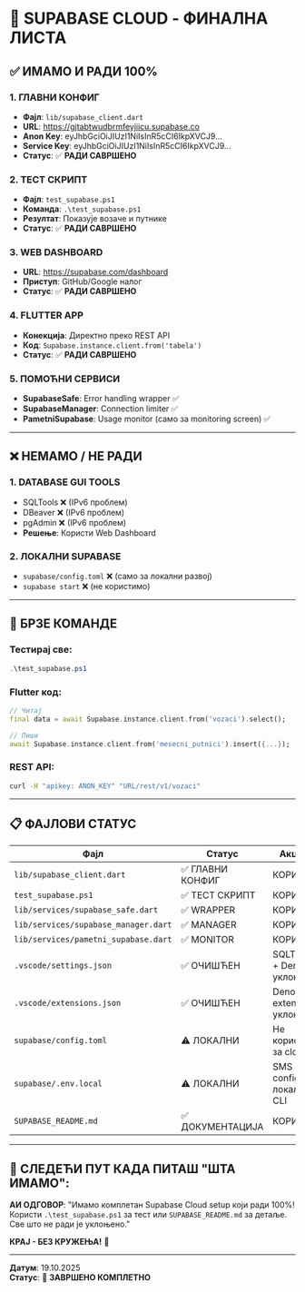 # 🎯 SUPABASE CLOUD - ФИНАЛНА ЛИСТА

## ✅ **ИМАМО И РАДИ 100%**

### **1. ГЛАВНИ КОНФИГ**

- **Фајл**: `lib/supabase_client.dart`
- **URL**: https://gjtabtwudbrmfeyjiicu.supabase.co
- **Anon Key**: eyJhbGciOiJIUzI1NiIsInR5cCI6IkpXVCJ9...
- **Service Key**: eyJhbGciOiJIUzI1NiIsInR5cCI6IkpXVCJ9...
- **Статус**: ✅ **РАДИ САВРШЕНО**

### **2. ТЕСТ СКРИПТ**

- **Фајл**: `test_supabase.ps1`
- **Команда**: `.\test_supabase.ps1`
- **Резултат**: Показује возаче и путнике
- **Статус**: ✅ **РАДИ САВРШЕНО**

### **3. WEB DASHBOARD**

- **URL**: https://supabase.com/dashboard
- **Приступ**: GitHub/Google налог
- **Статус**: ✅ **РАДИ САВРШЕНО**

### **4. FLUTTER APP**

- **Конекција**: Директно преко REST API
- **Код**: `Supabase.instance.client.from('tabela')`
- **Статус**: ✅ **РАДИ САВРШЕНО**

### **5. ПОМОЋНИ СЕРВИСИ**

- **SupabaseSafe**: Error handling wrapper ✅
- **SupabaseManager**: Connection limiter ✅
- **PametniSupabase**: Usage monitor (само за monitoring screen) ✅

---

## ❌ **НЕМАМО / НЕ РАДИ**

### **1. DATABASE GUI TOOLS**

- SQLTools ❌ (IPv6 проблем)
- DBeaver ❌ (IPv6 проблем)
- pgAdmin ❌ (IPv6 проблем)
- **Решење**: Користи Web Dashboard

### **2. ЛОКАЛНИ SUPABASE**

- `supabase/config.toml` ❌ (само за локални развој)
- `supabase start` ❌ (не користимо)

---

## 🚀 **БРЗЕ КОМАНДЕ**

### **Тестирај све:**

```powershell
.\test_supabase.ps1
```

### **Flutter код:**

```dart
// Читај
final data = await Supabase.instance.client.from('vozaci').select();

// Пиши
await Supabase.instance.client.from('mesecni_putnici').insert({...});
```

### **REST API:**

```bash
curl -H "apikey: ANON_KEY" "URL/rest/v1/vozaci"
```

---

## 📋 **ФАЈЛОВИ СТАТУС**

| Фајл                                 | Статус           | Акција                    |
| ------------------------------------ | ---------------- | ------------------------- |
| `lib/supabase_client.dart`           | ✅ ГЛАВНИ КОНФИГ | КОРИСТИ                   |
| `test_supabase.ps1`                  | ✅ ТЕСТ СКРИПТ   | КОРИСТИ                   |
| `lib/services/supabase_safe.dart`    | ✅ WRAPPER       | КОРИСТИ                   |
| `lib/services/supabase_manager.dart` | ✅ MANAGER       | КОРИСТИ                   |
| `lib/services/pametni_supabase.dart` | ✅ MONITOR       | КОРИСТИ                   |
| `.vscode/settings.json`              | ✅ ОЧИШЋЕН       | SQLTools + Deno уклоњени  |
| `.vscode/extensions.json`            | ✅ ОЧИШЋЕН       | Deno extension уклоњена   |
| `supabase/config.toml`               | ⚠️ ЛОКАЛНИ       | Не користи за cloud       |
| `supabase/.env.local`                | ⚠️ ЛОКАЛНИ       | SMS config за локални CLI |
| `SUPABASE_README.md`                 | ✅ ДОКУМЕНТАЦИЈА | КОРИСТИ                   |

---

## 🎯 **СЛЕДЕЋИ ПУТ КАДА ПИТАШ "ШТА ИМАМО":**

**АИ ОДГОВОР**: "Имамо комплетан Supabase Cloud setup који ради 100%! Користи `.\test_supabase.ps1` за тест или `SUPABASE_README.md` за детаље. Све што не ради је уклоњено."

**КРАЈ - БЕЗ КРУЖЕЊА!** 🛑

---

**Датум**: 19.10.2025  
**Статус**: 🎉 **ЗАВРШЕНО КОМПЛЕТНО**
